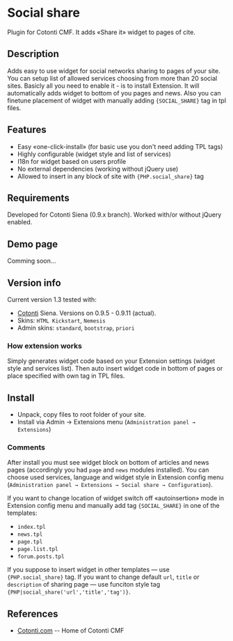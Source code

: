 Social share
============

Plugin for Cotonti CMF. It adds «Share it» widget to pages of cite.

Description
-----------

Adds easy to use widget for social networks sharing to pages of your site.
You can setup list of allowed services choosing from more than 20 social sites.
Basicly all you need to enable it - is to install Extension. It will automatically adds
widget to bottom of you pages and news. Also you can finetune placement of widget 
with manually adding `{SOCIAL_SHARE}` tag in tpl files.

Features
--------

* Easy «one-click-install» (for basic use you don't need adding TPL tags)
* Highly configurable (widget style and list of services)
* I18n for widget based on users profile
* No external dependencies (working without jQuery use)
* Allowed to insert in any block of site with `{PHP.social_share}` tag

Requirements
------------

Developed for Cotonti Siena (0.9.x branch). 
Worked with/or without jQuery enabled.

Demo page
---------

Comming soon…


Version info
------------

Current version 1.3 tested with:
* [Cotonti](http://www.cotonti.com) Siena. Versions on 0.9.5 - 0.9.11 (actual).
* Skins: `HTML Kickstart`, `Nemesis`
* Admin skins: `standard`, `bootstrap`, `priori`


### How extension works

Simply generates widget code based on your Extension settings (widget style and services list).
Then auto insert widget code in bottom of pages or place specified with own tag in TPL files.


Install
-------

* Unpack, copy files to root folder of your site.
* Install via Admin → Extensions menu (`Administration panel → Extensions`)


### Comments

After install you must see widget block on bottom of articles and news pages 
(accordingly you had `page` and `news` modules installed).
You can choose used services, language and widget style in Extension config menu
(`Administration panel → Extensions → Social share → Configuration`).

If you want to change location of widget switch off «autoinsertion» mode in Extension config menu 
and manually add tag `{SOCIAL_SHARE}` in one of the templates: 

* `index.tpl`
* `news.tpl`
* `page.tpl`
* `page.list.tpl`
* `forum.posts.tpl`

If you suppose to insert widget in other templates — use `{PHP.social_share}` tag.
If you want to change default `url`, `title` or `description` of sharing page 
— use funciton style tag `{PHP|social_share('url','title','tag')}`.

References
----------

* [Cotonti.com](http://Cotonti.com/) -- Home of Cotonti CMF


